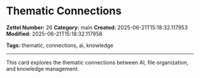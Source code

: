 # Thematic Connections

**Zettel Number:** 26
**Category:** main
**Created:** 2025-06-21T15:18:32.117953
**Modified:** 2025-06-21T15:18:32.117958

**Tags:** thematic, connections, ai, knowledge

---

This card explores the thematic connections between AI, file organization, and knowledge management.